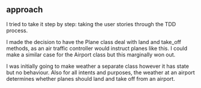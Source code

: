 ## approach

I tried to take it step by step: taking the user stories through the TDD process.

I made the decision to have the Plane class deal with land and take_off methods, as an air traffic controller would instruct planes like this. I could make a similar case for the Airport class but this marginally won out.

I was initially going to make weather a separate class however it has state but no behaviour. Also for all intents and purposes, the weather at an airport determines whether planes should land and take off from an airport.
